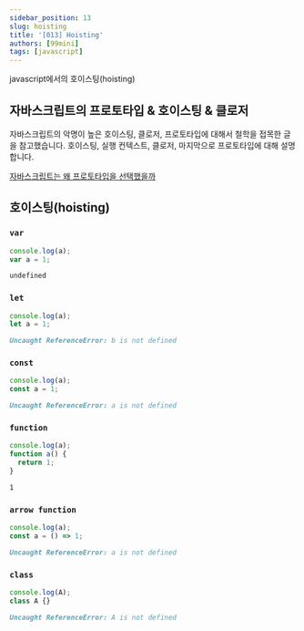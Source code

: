 ```yaml
---
sidebar_position: 13
slug: hoisting
title: '[013] Hoisting'
authors: [99mini]
tags: [javascript]
---
```


javascript에서의 호이스팅(hoisting)

## 자바스크립트의 프로토타입 & 호이스팅 & 클로저

자바스크립트의 악명이 높은 호이스팅, 클로저, 프로토타입에 대해서 철학을 접목한 글을 참고했습니다. 호이스팅, 실행 컨텍스트, 클로저, 마지막으로 프로토타입에 대해 설명합니다.

[자바스크립트는 왜 프로토타입을 선택했을까](https://medium.com/@limsungmook/%EC%9E%90%EB%B0%94%EC%8A%A4%ED%81%AC%EB%A6%BD%ED%8A%B8%EB%8A%94-%EC%99%9C-%ED%94%84%EB%A1%9C%ED%86%A0%ED%83%80%EC%9E%85%EC%9D%84-%EC%84%A0%ED%83%9D%ED%96%88%EC%9D%84%EA%B9%8C-997f985adb42)

## 호이스팅(hoisting)

### `var`

```javascript title="var"
console.log(a);
var a = 1;
```

```md title="var output"
undefined
```

### `let`

```javascript title="let"
console.log(a);
let a = 1;
```

```md title="let output"
Uncaught ReferenceError: b is not defined
```

### `const`

```javascript title="const"
console.log(a);
const a = 1;
```

```md title="const output"
Uncaught ReferenceError: a is not defined
```

### `function`

```javascript title="function"
console.log(a);
function a() {
  return 1;
}
```

```md title="function output"
1
```

### `arrow function`

```javascript title="arrow function"
console.log(a);
const a = () => 1;
```

```md title="arrow function output"
Uncaught ReferenceError: a is not defined
```

### `class`

```javascript title="class"
console.log(A);
class A {}
```

```md title="class output"
Uncaught ReferenceError: A is not defined
```
